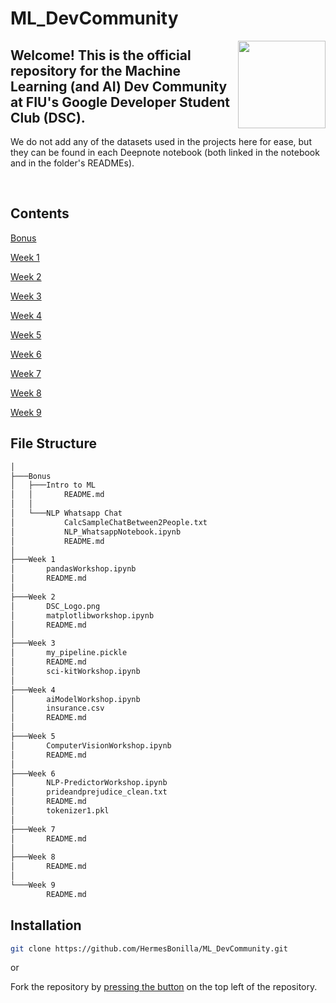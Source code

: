 # ML_DevCommunity

<img align="right" width="140px" src="https://developers.google.com/site-assets/images/home/google_developers_logo_480.png">

**Welcome! This is the official repository for the Machine Learning (and AI) Dev Community at FIU's Google Developer Student Club (DSC).**
---
We do not add any of the datasets used in the projects here for ease, but they can be found in each Deepnote notebook (both linked in the notebook and in the folder's READMEs).

<br clear="left"/>

## Contents

[Bonus](https://github.com/HermesBonilla/ML_DevCommunity/tree/main/Bonus) 
    
[Week 1](https://github.com/HermesBonilla/ML_DevCommunity/tree/main/Week%201)

[Week 2](https://github.com/HermesBonilla/ML_DevCommunity/tree/main/Week%202)

[Week 3](https://github.com/HermesBonilla/ML_DevCommunity/tree/main/Week%203)

[Week 4](https://github.com/HermesBonilla/ML_DevCommunity/tree/main/Week%204)

[Week 5](https://github.com/HermesBonilla/ML_DevCommunity/tree/main/Week%205)

[Week 6](https://github.com/HermesBonilla/ML_DevCommunity/tree/main/Week%206)

[Week 7](https://github.com/HermesBonilla/ML_DevCommunity/tree/main/Week%207)

[Week 8](https://github.com/HermesBonilla/ML_DevCommunity/tree/main/Week%208)

[Week 9](https://github.com/HermesBonilla/ML_DevCommunity/tree/main/Week%209)

## File Structure

```bash
│
├───Bonus
│   ├───Intro to ML
│   │       README.md
│   │
│   └───NLP Whatsapp Chat
│           CalcSampleChatBetween2People.txt
│           NLP_WhatsappNotebook.ipynb
│           README.md
│
├───Week 1
│       pandasWorkshop.ipynb
│       README.md
│
├───Week 2
│       DSC_Logo.png
│       matplotlibworkshop.ipynb
│       README.md
│
├───Week 3
│       my_pipeline.pickle
│       README.md
│       sci-kitWorkshop.ipynb
│
├───Week 4
│       aiModelWorkshop.ipynb
│       insurance.csv
│       README.md
│
├───Week 5
│       ComputerVisionWorkshop.ipynb
│       README.md
│
├───Week 6
│       NLP-PredictorWorkshop.ipynb
│       prideandprejudice_clean.txt
│       README.md
│       tokenizer1.pkl
│
├───Week 7
│       README.md
│
├───Week 8
│       README.md
│
└───Week 9
        README.md
```

## Installation
```bash
git clone https://github.com/HermesBonilla/ML_DevCommunity.git
```
or

Fork the repository by [pressing the button](https://github.com/HermesBonilla/ML_DevCommunity/fork) on the top left of the repository. 

